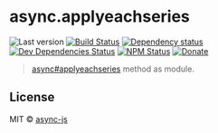 # async.applyeachseries

![Last version](https://img.shields.io/github/tag/async-js/applyeachseries.svg?style=flat-square)
[![Build Status](http://img.shields.io/travis/async-js/applyeachseries/master.svg?style=flat-square)](https://travis-ci.org/async-js/applyeachseries)
[![Dependency status](http://img.shields.io/david/async-js/applyeachseries.svg?style=flat-square)](https://david-dm.org/async-js/applyeachseries)
[![Dev Dependencies Status](http://img.shields.io/david/dev/async-js/applyeachseries.svg?style=flat-square)](https://david-dm.org/async-js/applyeachseries#info=devDependencies)
[![NPM Status](http://img.shields.io/npm/dm/applyeachseries.svg?style=flat-square)](https://www.npmjs.org/package/applyeachseries)
[![Donate](https://img.shields.io/badge/donate-paypal-blue.svg?style=flat-square)](https://paypal.me/kikobeats)

> [async#applyeachseries](https://github.com/async-js/async#applyeachseries) method as module.

## License

MIT © [async-js](https://github.com/async-js)

